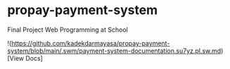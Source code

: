 # propay-payment-system
Final Project Web Programming at School

!(https://github.com/kadekdarmayasa/propay-payment-system/blob/main/.swm/payment-system-documentation.su7yz.pl.sw.md)[View Docs]
